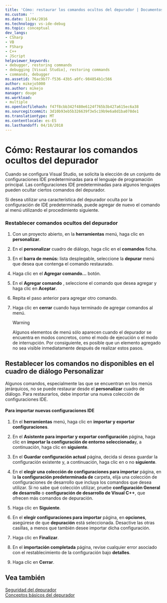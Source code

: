 ```yaml
---
title: 'Cómo: restaurar los comandos ocultos del depurador | Documentos de Microsoft'
ms.custom: ''
ms.date: 11/04/2016
ms.technology: vs-ide-debug
ms.topic: conceptual
dev_langs:
- CSharp
- VB
- FSharp
- C++
- JScript
helpviewer_keywords:
- debugger, restoring commands
- debugging [Visual Studio], restoring commands
- commands, debugger
ms.assetid: 76ac9b77-f536-43b5-a9fc-984854b1c566
author: mikejo5000
ms.author: mikejo
manager: douge
ms.workload:
- multiple
ms.openlocfilehash: f47f8cbb342f480e6124f765b3b427a615ec6a38
ms.sourcegitcommit: 3d10b93eb5b326639f3e5c19b9e6a8d1ba078de1
ms.translationtype: MT
ms.contentlocale: es-ES
ms.lasthandoff: 04/18/2018
---
```

# <a name="how-to-restore-hidden-debugger-commands"></a>Cómo: Restaurar los comandos ocultos del depurador
Cuando se configura Visual Studio, se solicita la elección de un conjunto de configuraciones IDE predeterminadas para el lenguaje de programación principal. Las configuraciones IDE predeterminadas para algunos lenguajes pueden ocultar ciertos comandos del depurador.  
  
 Si desea utilizar una característica del depurador oculta por la configuración de IDE predeterminada, puede agregar de nuevo el comando al menú utilizando el procedimiento siguiente.  
  
### <a name="to-restore-hidden-debugger-commands"></a>Restablecer comandos ocultos del depurador  
  
1.  Con un proyecto abierto, en la **herramientas** menú, haga clic en **personalizar**.  
  
2.  En el **personalizar** cuadro de diálogo, haga clic en el **comandos** ficha.  
  
3.  En el **barra de menús:** lista desplegable, seleccione la **depurar** menú que desea que contenga el comando restaurado.  
  
4.  Haga clic en el **Agregar comando...**  botón.  
  
5.  En el **Agregar comando** , seleccione el comando que desea agregar y haga clic en **Aceptar**.  
  
6.  Repita el paso anterior para agregar otro comando.  
  
7.  Haga clic en **cerrar** cuando haya terminado de agregar comandos al menú.  
  
    > [!WARNING]
    >  Algunos elementos de menú sólo aparecen cuando el depurador se encuentra en modos concretos, como el modo de ejecución o el modo de interrupción. Por consiguiente, es posible que un elemento agregado no sea visible inmediatamente después de realizar estos pasos.  
  
## <a name="restoring-commands-not-available-from-the-customize-dialog-box"></a>Restablecer los comandos no disponibles en el cuadro de diálogo Personalizar  
 Algunos comandos, especialmente las que se encuentran en los menús jerárquicos, no se puede restaurar desde el **personalizar** cuadro de diálogo. Para restaurarlos, debe importar una nueva colección de configuraciones IDE.  
  
#### <a name="to-import-new-ide-settings"></a>Para importar nuevas configuraciones IDE  
  
1.  En el **herramientas** menú, haga clic en **importar y exportar configuraciones**.  
  
2.  En el **Asistente para importar y exportar configuración** página, haga clic en **importar la configuración de entorno seleccionada**y, a continuación, haga clic en **siguiente**.  
  
3.  En el **Guardar configuración actual** página, decida si desea guardar la configuración existente y, a continuación, haga clic en o no **siguiente**.  
  
4.  En el **elegir una colección de configuraciones para importar** página, en la **la configuración predeterminada de** carpeta, elija una colección de configuraciones de desarrollo que incluya los comandos que desea utilizar. Si no sabe qué colección utilizar, pruebe **configuración General de desarrollo** o **configuración de desarrollo de Visual C++**, que ofrecen más comandos de depuración.  
  
5.  Haga clic en **Siguiente**.  
  
6.  En el **elegir configuraciones para importar** página, en **opciones**, asegúrese de que **depuración** está seleccionada. Desactive las otras casillas, a menos que también desee importar dicha configuración.  
  
7.  Haga clic en **Finalizar**.  
  
8.  En el **importación completada** página, revise cualquier error asociado con el restablecimiento de la configuración bajo **detalles**.  
  
9. Haga clic en **Cerrar**.  
  
## <a name="see-also"></a>Vea también  
 [Seguridad del depurador](../debugger/debugger-security.md)   
 [Conceptos básicos del depurador](../debugger/debugger-basics.md)